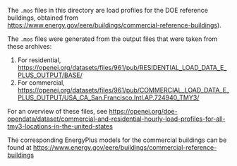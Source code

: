 The `.mos` files in this directory are load profiles for the DOE reference buildings,
obtained from https://www.energy.gov/eere/buildings/commercial-reference-buildings).

The `.mos` files were generated from the output files that were taken from these archives:

1. For residential, https://openei.org/datasets/files/961/pub/RESIDENTIAL_LOAD_DATA_E_PLUS_OUTPUT/BASE/
2. For commercial,  https://openei.org/datasets/files/961/pub/COMMERCIAL_LOAD_DATA_E_PLUS_OUTPUT/USA_CA_San.Francisco.Intl.AP.724940_TMY3/

For an overview of these files, see
https://openei.org/doe-opendata/dataset/commercial-and-residential-hourly-load-profiles-for-all-tmy3-locations-in-the-united-states

The corresponding EnergyPlus models for the commercial buildings can be found at
https://www.energy.gov/eere/buildings/commercial-reference-buildings
